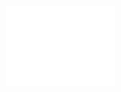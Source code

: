 <a href="https://github.com/danydodson">
  <img align="center" width="49%" src="./header.svg" />
</a>
<br>
<a href="https://github.com/danydodson">
  <img align="center" width="49%" src="./issue_pr_lang.svg" />
</a>